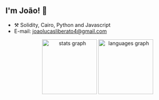 ## I'm João! :wave:

- :hammer_and_pick: Solidity, Cairo, Python and Javascript
- E-mail: joaolucasliberato4@gmail.com 

<div align="center">
  <img src="https://github-readme-stats.vercel.app/api?hide_title=false&hide_rank=false&show_icons=true&include_all_commits=true&count_private=true&disable_animations=false&theme=dark&locale=en&hide_border=false&username=joaoolucas" height="150" alt="stats graph"  />
  <img src="https://github-readme-stats.vercel.app/api/top-langs?locale=en&hide_title=false&layout=compact&card_width=320&langs_count=5&theme=dark&hide_border=false&username=joaoolucas" height="150" alt="languages graph"  />
</div>
